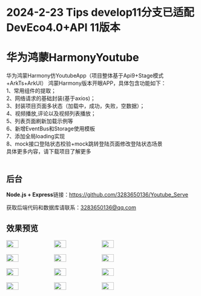 # 2024-2-23 Tips develop11分支已适配DevEco4.0+API 11版本

# 华为鸿蒙HarmonyYoutube
华为鸿蒙Harmony仿YoutubeApp（项目整体基于Api9+Stage模式+ArkTs+ArkUI）
鸿蒙Harmony版本开眼APP，具体包含功能如下：<br>
1、常用组件的提取；<br>
2、网络请求的基础封装(基于axios)；<br>
3、封装项目页面多状态（加载中，成功，失败，空数据）；<br>
4、视频播放,评论以及视频列表播放；<br>
5、列表页面刷新加载示例等<br>
6、新增EventBus和Storage使用模板<br>
7、添加全局loading实现<br>
8、mock接口登陆状态校验+mock跳转登陆页面修改登陆状态场景<br>
具体更多内容，请下载项目了解更多<br><br>

## 后台

**Node.js + Express**链接：https://github.com/3283650136/Youtube_Serve <br>

获取后端代码和数据库请联系：3283650136@qq.com

## 效果预览

<div style="display: flex; flex-direction: row">
<img src="https://note.youdao.com/ynoteshare/index.html?id=22c0cf533d3d318468221284569342ef&type=note&_time=1718974270388" width="25%">
<img src="https://note.youdao.com/ynoteshare/index.html?id=3ae86f24db5c93341d34f66d755f5c81&type=note&_time=1718974369525" width="25%">
<img src="https://note.youdao.com/ynoteshare/index.html?id=bfca43b1c9083e37a403a292343144c8&type=note&_time=1718974408186" width="25%">
</div>

<br/>

<div style="display: flex; flex-direction: row">
<img src="https://note.youdao.com/ynoteshare/index.html?id=66366c81b1b4b850ef5a32a40743405f&type=note&_time=1718974426773" width="25%">
<img src="https://note.youdao.com/ynoteshare/index.html?id=761fc6d7724a6a2603a1fece9977272a&type=note&_time=1718974438150" width="25%">
<img src="https://note.youdao.com/ynoteshare/index.html?id=e6e5b938b06ad41d26c0892abd7068b2&type=note&_time=1718974459928" width="25%">
</div>

<br/>

<div style="display: flex; flex-direction: row">
<img src="https://note.youdao.com/ynoteshare/index.html?id=ba203be6f687c1d08defffa7c5fd7624&type=note&_time=1718974474225" width="25%">
<img src="https://note.youdao.com/ynoteshare/index.html?id=7a4c376221ed2aa9ad70f1f79a2a0f27&type=note&_time=1718974486258" width="25%">
<img src="https://note.youdao.com/ynoteshare/index.html?id=4024c9755b8ebbd81fb198809bfaeef5&type=note&_time=1718974496849" width="25%">
</div>

<br/>

<div style="display: flex; flex-direction: row">
<img src="https://note.youdao.com/ynoteshare/index.html?id=8e60219c2d7f6373ff3f419c66fa09f0&type=note&_time=1718974507949" width="25%">
<img src="https://note.youdao.com/ynoteshare/index.html?id=8cf9f527840877ee7c475026cfbe2629&type=note&_time=1718974519439" width="25%">
<img src="https://note.youdao.com/ynoteshare/index.html?id=844e7dde478236be7875a183f4d4c94e&type=note&_time=1718974530965" width="25%">
</div>

<br/>
